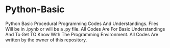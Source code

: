 # Python-Basic
Python Basic Procedural Programming Codes And Understandings.
Files Will be in .ipynb or will be a .py file.
All Codes Are For Basic Understandings And To Get TO Know With The Programming Environment.
All Codes Are written by the owner of this repository.
